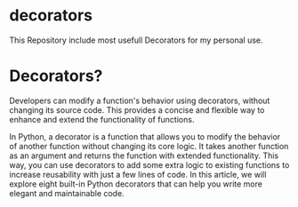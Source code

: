 # decorators

This Repository include most usefull Decorators for my personal use.


# Decorators?

Developers can modify a function's behavior using decorators, without changing its source code. This provides a concise and flexible way to enhance and extend the functionality of functions.

In Python, a decorator is a function that allows you to modify the behavior of another function without changing its core logic. It takes another function as an argument and returns the function with extended functionality. This way, you can use decorators to add some extra logic to existing functions to increase reusability with just a few lines of code. In this article, we will explore eight built-in Python decorators that can help you write more elegant and maintainable code.
